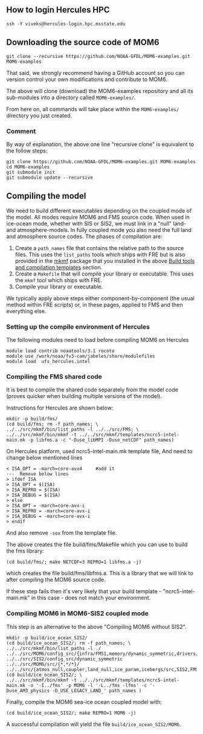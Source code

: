 ## How to login Hercules HPC
```
ssh -Y viveks@hercules-login.hpc.msstate.edu
```

## Downloading the source code of MOM6
```
git clone --recursive https://github.com/NOAA-GFDL/MOM6-examples.git MOM6-examples
```
That said, we strongly recommend having a GitHub account so you can version control your own modifications and contribute to MOM6.

The above will clone (download) the MOM6-examples repository and all its sub-modules into a directory called `MOM6-examples/`.

From here on, all commands will take place within the `MOM6-examples/` directory you just created.

### Comment
By way of explanation, the above one line "recursive clone" is equivalent to the follow steps:
```
git clone https://github.com/NOAA-GFDL/MOM6-examples.git MOM6-examples
cd MOM6-examples
git submodule init
git submodule update --recursive
```
## Compiling the model
We need to build different executables depending on the coupled mode of the model. All modes require MOM6 and FMS source code. When used in ice-ocean mode, whether with SIS or SIS2, we must link in a "null" land- and atmosphere-models. In fully coupled mode you also need the full land and atmosphere source codes.
The phases of compilation are:

1. Create a `path_names` file that contains the relative path to the source files. This uses the `list_paths` tools which ships with FRE but is also provided in the [mkmf](https://github.com/NOAA-GFDL/mkmf) package that you installed in the above [Build tools and compilation templates](#build-tools-and-compilation-templates) section.
1. Create a `Makefile` that will compile your library or executable. This uses the `mkmf` tool which ships with FRE.
1. Compile your library or executable.

We typically apply above steps either component-by-component (the usual method within FRE scripts) or, in these pages, applied to FMS and then everything else.

### Setting up the compile environment of Hercules
The following modules need to load before compiling MOM6 on Hercules

```
module load contrib noaatools/3.1 rocoto
module use /work/noaa/fv3-cam/jabeles/share/modulefiles
module load  ufs_hercules.intel
```

### Compiling the FMS shared code
It is best to compile the shared code separately from the model code (proves quicker when building multiple versions of the model).

Instructions for Hercules are shown below:
```
mkdir -p build/fms/
(cd build/fms; rm -f path_names; \
../../src/mkmf/bin/list_paths -l ../../src/FMS; \
../../src/mkmf/bin/mkmf -t ../../src/mkmf/templates/ncrc5-intel-main.mk -p libfms.a -c "-Duse_libMPI -Duse_netCDF" path_names)
```
On Hercules platform, used ncrc5-intel-main.mk template file, And need to change below mentioned lines
```
< ISA_OPT = -march=core-avx4     #add it
---  Remove below lines
> ifdef ISA
> ISA_OPT = $(ISA)
> ISA_REPRO = $(ISA)
> ISA_DEBUG = $(ISA)
> else
> ISA_OPT = -march=core-avx-i
> ISA_REPRO = -march=core-avx-i
> ISA_DEBUG = -march=core-avx-i
> endif
```
And also remove `-sox` from the template file.

The above creates the file build/fms/Makefile which you can use to build the fms library:
```
(cd build/fms/; make NETCDF=3 REPRO=1 libfms.a -j)
```
which creates the file build/fms/libfms.a. This is a library that we will link to after compiling the MOM6 source code.

If these step fails then it's very likely that your build template - "ncrc5-intel-main.mk" in this case - does not match your environment.

### Compiling MOM6 in MOM6-SIS2 coupled mode
This step is an alternative to the above "Compiling MOM6 without SIS2".
```
mkdir -p build/ice_ocean_SIS2/
(cd build/ice_ocean_SIS2/; rm -f path_names; \
../../src/mkmf/bin/list_paths -l ./ ../../src/MOM6/config_src/{infra/FMS1,memory/dynamic_symmetric,drivers/FMS_cap,external} ../../src/SIS2/config_src/dynamic_symmetric ../../src/MOM6/src/{*,*/*}/ ../../src/{atmos_null,coupler,land_null,ice_param,icebergs/src,SIS2,FMS/coupler,FMS/include}/)
(cd build/ice_ocean_SIS2/; \
../../src/mkmf/bin/mkmf -t ../../src/mkmf/templates/ncrc5-intel-main.mk -o '-I../fms' -p MOM6 -l '-L../fms -lfms' -c '-Duse_AM3_physics -D_USE_LEGACY_LAND_' path_names )
```
Finally, compile the MOM6 sea-ice ocean coupled model with:
```
(cd build/ice_ocean_SIS2/; make REPRO=1 MOM6 -j)
```
A successful compilation will yield the file `build/ice_ocean_SIS2/MOM6`.


